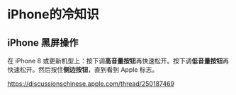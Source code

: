 # iPhone的冷知识

## iPhone 黑屏操作

在 iPhone 8 或更新机型上：按下调**高音量按钮**再快速松开。按下调**低音量按钮**再快速松开。然后按住**侧边按钮**，直到看到 Apple 标志。

https://discussionschinese.apple.com/thread/250187469

